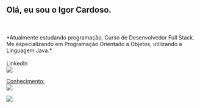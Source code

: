 ## Olá, eu sou o Igor Cardoso.
<br>
<br>
*Atualmente estudando programação, Curso de Desenvolvedor Full Stack.
Me especializando em Programação Orientado a Objetos, utilizando a Linguagem Java.*
<br>
  <br>
LinkedIn
  <br>
  <a href="https://www.linkedin.com/in/igor-cardoso-0015b558/" target="_blank">
<img src= "https://img.shields.io/badge/LinkedIn-0077B5?style=for-the-badge&logo=linkedin&logoColor=white" />

Conhecimento:
  <br>
<img src="https://img.shields.io/badge/Adobe%20Photoshop-31A8FF?style=for-the-badge&logo=Adobe%20Photoshop&logoColor=black" />

<img src= "https://img.shields.io/badge/Eclipse-2C2255?style=for-the-badge&logo=eclipse&logoColor=white"/>
